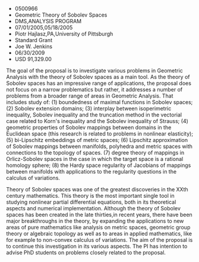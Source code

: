 
* 0500966
* Geometric Theory of Sobolev Spaces
* DMS,ANALYSIS PROGRAM
* 07/01/2005,05/18/2005
* Piotr Hajlasz,PA,University of Pittsburgh
* Standard Grant
* Joe W. Jenkins
* 06/30/2009
* USD 91,329.00

The goal of the proposal is to investigate various problems in Geometric
Analysis with the theory of Sobolev spaces as a main tool. As the theory of
Sobolev spaces has an impressive range of applications, the proposal does not
focus on a narrow problematics but rather, it addresses a number of problems
from a broader range of areas in Geometric Analysis. That includes study of: (1)
boundedness of maximal functions in Sobolev spaces; (2) Sobolev extension
domains; (3) interplay between isoperimetric inequality, Sobolev inequality and
the truncation method in the vectorial case related to Korn's inequality and the
Sobolev inequality of Strauss; (4) geometric properties of Sobolev mappings
between domains in the Euclidean space (this research is related to problems in
nonlinear elasticity); (5) bi-Lipschitz embeddings of metric spaces; (6)
Lipschitz approximation of Sobolev mappings between manifolds, polyhedra and
metric spaces with connections to the topology of spaces. (7) degree theory of
mappings in Orlicz-Sobolev spaces in the case in which the target space is a
rational homology sphere; (8) the Hardy space regularity of Jacobians of
mappings between manifolds with applications to the regularity questions in the
calculus of variations.

Theory of Sobolev spaces was one of the greatest discoveries in the XXth century
mathematics. This theory is the most important single tool in studying nonlinear
partial differential equations, both in its theoretical aspects and numerical
implementation. Although the theory of Sobolev spaces has been created in the
late thirties,in recent years, there have been major breakthroughs in the
theory, by expanding the applications to new areas of pure mathematics like
analysis on metric spaces, geometric group theory or algebraic topology as well
as to areas in applied mathematics, like for example to non-convex calculus of
variations. The aim of the proposal is to continue this investigation in its
various aspects. The PI has intention to advise PhD students on problems closely
related to the proposal.
